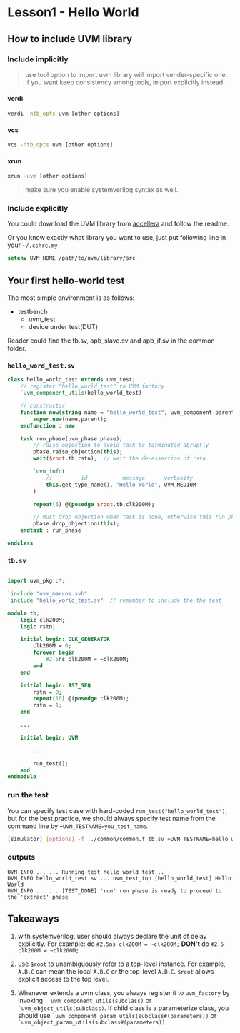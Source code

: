 # Lesson1 - Hello World

## How to include UVM library

### Include implicitly

> use tool option to import uvm library will import vender-specific one.
> If you want keep consistency among tools, import explicitly instead.

#### verdi

```bash
verdi -ntb_opts uvm [other options]
```

#### vcs

```bash
vcs -ntb_opts uvm [other options]
```

#### xrun

```bash
xrun -uvm [other options]
```

> make sure you enable systemverilog syntax as well.

### Include explicitly

You could download the UVM library from [accellera](https://www.accellera.org/downloads/standards/uvm) and follow the readme.

Or you know exactly what library you want to use, just put following line in your `~/.cshrc.my`

```Tcsh
setenv UVM_HOME /path/to/uvm/library/src
```

## Your first hello-world test

The most simple environment is as follows:

- testbench
  - uvm_test
  - device under test(DUT)

Reader could find the tb.sv, apb_slave.sv and apb_if.sv in the common folder.

### `hello_word_test.sv`

```systemverilog
class hello_world_test extends uvm_test;
    // register "hello_world_test" to UVM factory
    `uvm_component_utils(hello_world_test)

    // constructor
    function new(string name = "hello_world_test", uvm_component parent=null);
        super.new(name,parent);
    endfunction : new

    task run_phase(uvm_phase phase);
        // raise objection to avoid task be terminated abruptly
        phase.raise_objection(this);
        wait($root.tb.rstn);  // wait the de-assertion of rstn

        `uvm_info(
            //         id           message      verbosity
            this.get_type_name(), "Hello World", UVM_MEDIUM
        )

        repeat(5) @(posedge $root.tb.clk200M);

        // must drop objection when task is done, otherwise this run phase will not be terminated
        phase.drop_objection(this);  
    endtask : run_phase

endclass
```

### `tb.sv`

```systemverilog

import uvm_pkg::*;

`include "uvm_marcos.svh"
`include "hello_world_test.sv"  // remember to include the the test

module tb;
    logic clk200M;
    logic rstn;

    initial begin: CLK_GENERATOR
        clk200M = 0;
        forever begin
            #2.5ns clk200M = ~clk200M;
        end
    end

    initial begin: RST_SEQ
        rstn = 0;   
        repeat(10) @(posedge clk200M);
        rstn = 1;
    end

    ...

    initial begin: UVM

        ...

        run_test();
    end
endmodule
```

### **run the test**

You can specify test case with hard-coded `run_test("hello_world_test")`, but for the best practice, we should always specify test name from the command line by `+UVM_TESTNAME=you_test_name`.

```bash
[simulator] [options] -f ../common/common.f tb.sv +UVM_TESTNAME=hello_world_test
```

### **outputs**

```text
UVM_INFO ... ... Running test hello world test...
UVM_INFO hello_world_test.sv ... uvm_test_top [hello_world_test] Hello World
UVM_INFO ... ... [TEST_DONE] 'run' run phase is ready to proceed to the 'extract' phase
```

## Takeaways

1. with systemverilog, user should always declare the unit of delay explicitly. For example: do `#2.5ns clk200M = ~clk200M;` **DON't** do `#2.5 clk200M = ~clk200M;`

2. use `$root` to unambiguously refer to a top-level instance. For example, `A.B.C` can mean the local `A.B.C` or the top-level `A.B.C`. `$root` allows explicit access to the top level.

3. Whenever extends a uvm class, you always register it to `uvm_factory` by invoking `` `uvm_component_utils(subclass)`` or `` `uvm_object_utils(subclass)``. If child class is a parameterize class, you should use `` `uvm_component_param_utils(subclass#(parameters)) `` or `` `uvm_object_param_utils(subclass#(parameters))``